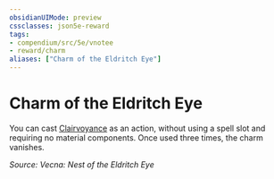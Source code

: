 ```yaml
---
obsidianUIMode: preview
cssclasses: json5e-reward
tags:
- compendium/src/5e/vnotee
- reward/charm
aliases: ["Charm of the Eldritch Eye"]
---
```

# Charm of the Eldritch Eye

You can cast [Clairvoyance](/Systems/5e/spells/clairvoyance.md) as an action, without using a spell slot and requiring no material components. Once used three times, the charm vanishes.

*Source: Vecna: Nest of the Eldritch Eye*